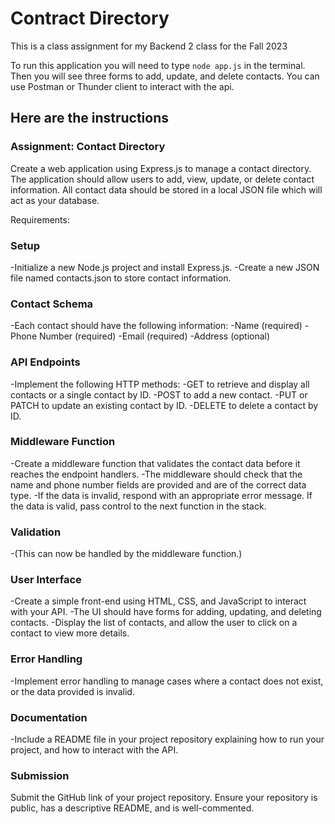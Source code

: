 # Contract Directory

This is a class assignment for my Backend 2 class for the Fall 2023

To run this application you will need to type `node app.js` in the terminal. Then you will see three forms to add, update, and delete contacts. You can use Postman or Thunder client to interact with the api.

## Here are the instructions

### Assignment: Contact Directory

Create a web application using Express.js to manage a contact directory. The application should allow users to add, view, update, or delete contact information. All contact data should be stored in a local JSON file which will act as your database.

Requirements:

### Setup

-Initialize a new Node.js project and install Express.js.
-Create a new JSON file named contacts.json to store contact information.

### Contact Schema

-Each contact should have the following information:
-Name (required)
-Phone Number (required)
-Email (required)
-Address (optional)

### API Endpoints

-Implement the following HTTP methods:
-GET to retrieve and display all contacts or a single contact by ID.
-POST to add a new contact.
-PUT or PATCH to update an existing contact by ID.
-DELETE to delete a contact by ID.

### Middleware Function

-Create a middleware function that validates the contact data before it reaches the endpoint handlers.
-The middleware should check that the name and phone number fields are provided and are of the correct data type.
-If the data is invalid, respond with an appropriate error message. If the data is valid, pass control to the next function in the stack.

### Validation

-(This can now be handled by the middleware function.)

### User Interface

-Create a simple front-end using HTML, CSS, and JavaScript to interact with your API.
-The UI should have forms for adding, updating, and deleting contacts.
-Display the list of contacts, and allow the user to click on a contact to view more details.

### Error Handling

-Implement error handling to manage cases where a contact does not exist, or the data provided is invalid.

### Documentation

-Include a README file in your project repository explaining how to run your project, and how to interact with the API.

### Submission

Submit the GitHub link of your project repository.
Ensure your repository is public, has a descriptive README, and is well-commented.

